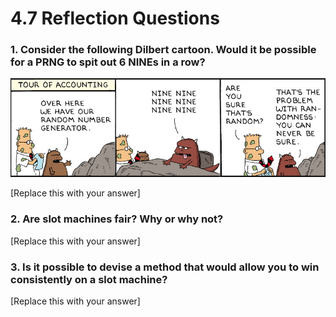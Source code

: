 # 4.7 Reflection Questions

### 1. Consider the following Dilbert cartoon. Would it be possible for a PRNG to spit out 6 NINEs in a row?

![Dilbert Cartoon](dilbert-cartoon.jpg)

[Replace this with your answer]

### 2. Are slot machines fair? Why or why not?

[Replace this with your answer]

### 3. Is it possible to devise a method that would allow you to win consistently on a slot machine?

[Replace this with your answer]
